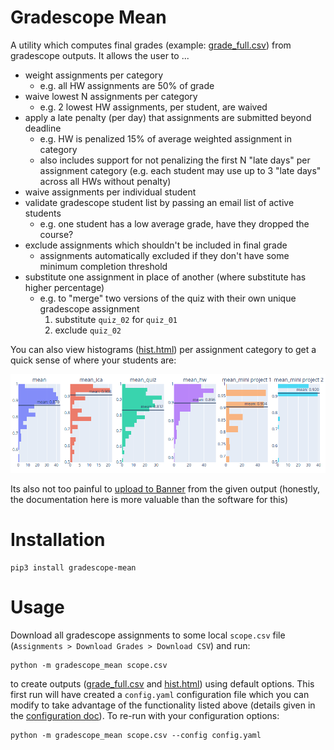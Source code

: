 # Gradescope Mean

A utility which computes final grades (example: [grade_full.csv](doc/grade_full.csv)) from gradescope outputs.  It allows the user to ...
- weight assignments per category
  - e.g. all HW assignments are 50% of grade
- waive lowest N assignments per category
  - e.g. 2 lowest HW assignments, per student, are waived
- apply a late penalty (per day) that assignments are submitted beyond 
  deadline
  - e.g. HW is penalized 15% of average weighted assignment in category
  - also includes support for not penalizing the first N "late days" per assignment category (e.g. each student may use up to 3 "late days" across all HWs without penalty)
- waive assignments per individual student
- validate gradescope student list by passing an email list of active students
  - e.g. one student has a low average grade, have they dropped the course?
- exclude assignments which shouldn't be included in final grade
  - assignments automatically excluded if they don't have some minimum completion threshold
- substitute one assignment in place of another (where substitute has 
  higher percentage)
  - e.g. to "merge" two versions of the quiz with their own unique gradescope assignment
    1. substitute `quiz_02` for `quiz_01`
    2. exclude `quiz_02`

You can also view histograms ([hist.html](doc/hist.html)) per assignment category to get a quick sense of where your students are:

<img alt="histogram per category" src="doc/hist.png" width="800px"/>

Its also not too painful to [upload to Banner](doc/banner_upload.md) from the given output (honestly, the documentation here is more valuable than the software for this)

# Installation 

    pip3 install gradescope-mean

# Usage

Download all gradescope assignments to some local `scope.csv` file 
(`Assignments > Download Grades > Download CSV`) and run:

    python -m gradescope_mean scope.csv

to create outputs ([grade_full.csv](doc/grade_full.csv) and [hist.html](doc/hist.html)) using default options.
This first run will have created a `config.yaml` configuration file which you can modify to take advantage of the functionality listed above (details given in the [configuration doc](doc/config.md)).
To re-run with your configuration options:

    python -m gradescope_mean scope.csv --config config.yaml